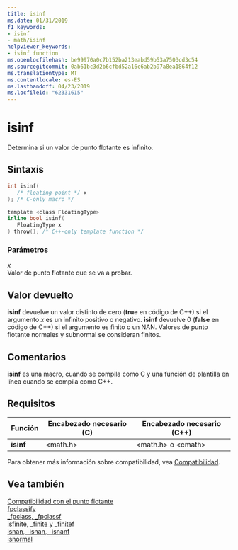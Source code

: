 ```yaml
---
title: isinf
ms.date: 01/31/2019
f1_keywords:
- isinf
- math/isinf
helpviewer_keywords:
- isinf function
ms.openlocfilehash: be99970a0c7b152ba213eabd59b53a7503cd3c54
ms.sourcegitcommit: 0ab61bc3d2b6cfbd52a16c6ab2b97a8ea1864f12
ms.translationtype: MT
ms.contentlocale: es-ES
ms.lasthandoff: 04/23/2019
ms.locfileid: "62331615"
---
```

# <a name="isinf"></a>isinf

Determina si un valor de punto flotante es infinito.

## <a name="syntax"></a>Sintaxis

```C
int isinf(
   /* floating-point */ x
); /* C-only macro */

template <class FloatingType>
inline bool isinf(
   FloatingType x
) throw(); /* C++-only template function */
```

### <a name="parameters"></a>Parámetros

*x*<br/>
Valor de punto flotante que se va a probar.

## <a name="return-value"></a>Valor devuelto

**isinf** devuelve un valor distinto de cero (**true** en código de C++) si el argumento *x* es un infinito positivo o negativo. **isinf** devuelve 0 (**false** en código de C++) si el argumento es finito o un NAN. Valores de punto flotante normales y subnormal se consideran finitos.

## <a name="remarks"></a>Comentarios

**isinf** es una macro, cuando se compila como C y una función de plantilla en línea cuando se compila como C++.

## <a name="requirements"></a>Requisitos

|Función|Encabezado necesario (C)|Encabezado necesario (C++)|
|--------------|---------------------------|-------------------------------|
|**isinf**|\<math.h>|\<math.h> o \<cmath>|

Para obtener más información sobre compatibilidad, vea [Compatibilidad](../../c-runtime-library/compatibility.md).

## <a name="see-also"></a>Vea también

[Compatibilidad con el punto flotante](../../c-runtime-library/floating-point-support.md)<br/>
[fpclassify](fpclassify.md)<br/>
[_fpclass, _fpclassf](fpclass-fpclassf.md)<br/>
[isfinite, _finite y _finitef](finite-finitef.md)<br/>
[isnan, _isnan, _isnanf](isnan-isnan-isnanf.md)<br/>
[isnormal](isnormal.md)<br/>
